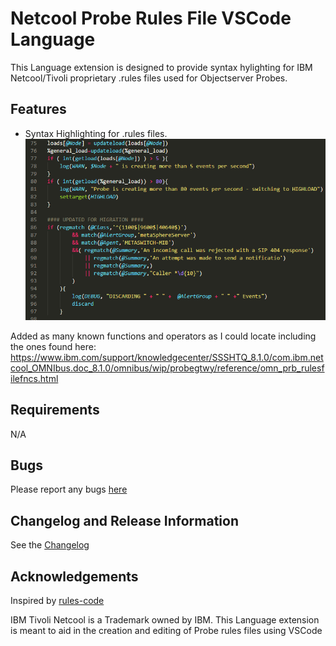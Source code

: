 # Netcool Probe Rules File VSCode Language

This Language extension is designed to provide syntax hylighting for IBM Netcool/Tivoli proprietary .rules files used for Objectserver Probes.

## Features
- Syntax Highlighting for .rules files.
![Syntax Hilighting](assets/highlighting.png)

Added as many known functions and operators as I could locate including the ones found here:
https://www.ibm.com/support/knowledgecenter/SSSHTQ_8.1.0/com.ibm.netcool_OMNIbus.doc_8.1.0/omnibus/wip/probegtwy/reference/omn_prb_rulesfilefncs.html

## Requirements
N/A

## Bugs
Please report any bugs [here](https://github.com/TheGreatSardini/ibm_rules_extension/issues) 

## Changelog and Release Information
See the [Changelog](CHANGELOG.md)  

## Acknowledgements
Inspired by [rules-code](https://github.com/lichtwellenreiter/rules-code/issues)

IBM Tivoli Netcool is a Trademark owned by IBM.
This Language extension is meant to aid in the creation and editing of Probe rules files using VSCode
